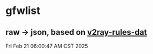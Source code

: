 # gfwlist
## raw -> json, based on [v2ray-rules-dat](https://github.com/Loyalsoldier/v2ray-rules-dat)
Fri Feb 21 06:00:47 AM CST 2025

